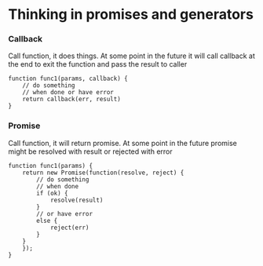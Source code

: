# Thinking in promises and generators

### Callback

Call function, it does things. At some point in the future it will call callback at the end to exit the function and pass the result to caller

```
function func1(params, callback) {
    // do something
    // when done or have error
    return callback(err, result)
}
```

### Promise

Call function, it will return promise. At some point in the future promise might be resolved with result or rejected with error

```
function func1(params) {
    return new Promise(function(resolve, reject) {
        // do something
        // when done
        if (ok) {
            resolve(result)
        }
        // or have error
        else {
            reject(err)
        }
    }
    });
}
```
